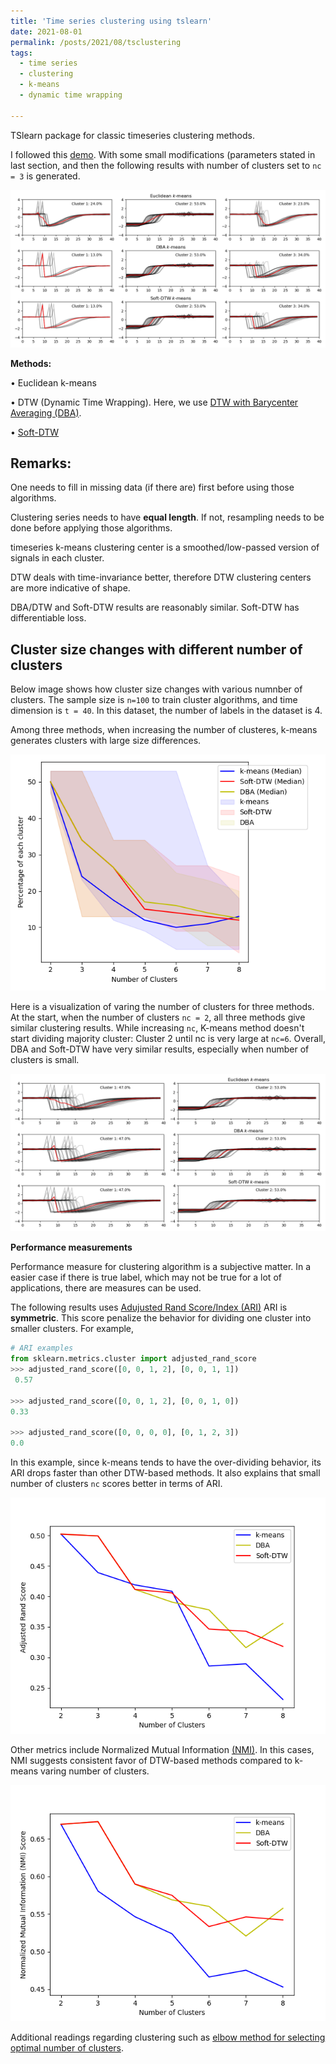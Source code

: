 ```yaml
---
title: 'Time series clustering using tslearn'
date: 2021-08-01
permalink: /posts/2021/08/tsclustering
tags:
  - time series
  - clustering
  - k-means
  - dynamic time wrapping

---
```




TSlearn package for classic timeseries clustering methods.

I followed this [demo](https://tslearn.readthedocs.io/en/stable/auto_examples/clustering/plot_kmeans.html). With some small modifications (parameters stated in last section, and then the following results with number of clusters set to ```nc = 3``` is generated.

<img src='/images/blog_tsclustering/example_three_ts_clustering_numClusters3.png'>


**Methods:**

  $\bullet$ Euclidean k-means

  $\bullet$ DTW (Dynamic Time Wrapping). Here, we use [DTW with  Barycenter Averaging (DBA)](https://www.sciencedirect.com/science/article/abs/pii/S003132031000453X).
  
  $\bullet$ [Soft-DTW](https://arxiv.org/abs/1703.01541)

Remarks:
---
One needs to fill in missing data (if there are) first before using those algorithms.

Clustering series needs to have **equal length**. 
If not, resampling needs to be done before applying those algorithms.

timeseries k-means clustering center is a smoothed/low-passed version of signals in each cluster.

DTW deals with time-invariance better, therefore DTW clustering centers are more indicative of shape.

DBA/DTW and Soft-DTW results are reasonably similar. Soft-DTW has differentiable loss. 

Cluster size changes with different number of clusters
---

Below image shows how cluster size changes with various numnber of clusters.
The sample size is ```n=100``` to train cluster algorithms, and time dimension is ```t = 40```. In this dataset, the number of labels in the dataset is 4.


Among three methods, when increasing the number of clusteres, k-means generates clusters with large size differences. 

<img src='/images/blog_tsclustering/diff_methods_cluster_sizes.png'>

Here is a visualization of varing the number of clusters for three methods. At the start, when the number of clusters ```nc = 2```, all three methods give similar clustering results. While increasing ```nc```, K-means method doesn't start dividing majority cluster: Cluster 2 until nc is very large at ```nc=6```. Overall, DBA and Soft-DTW have very similar results, especially when number of clusters is small.

<img src='/images/blog_tsclustering/num_clusters.gif'>


**Performance measurements**

Performance measure for clustering algorithm is a subjective matter. In a easier case if there is true label, which may not be true for a lot of applications, there are measures can be used. 

The following results uses [Adujusted Rand Score/Index (ARI)](https://scikit-learn.org/stable/modules/generated/sklearn.metrics.adjusted_rand_score.html) ARI is **symmetric**. This score penalize the behavior for dividing one cluster into smaller clusters. For example, 

```python
# ARI examples
from sklearn.metrics.cluster import adjusted_rand_score
>>> adjusted_rand_score([0, 0, 1, 2], [0, 0, 1, 1])
 0.57

>>> adjusted_rand_score([0, 0, 1, 2], [0, 0, 1, 0])
0.33 

>>> adjusted_rand_score([0, 0, 0, 0], [0, 1, 2, 3])
0.0
```

In this example, since k-means tends to have the over-dividing behavior, its ARI drops faster than other DTW-based methods. It also explains that small number of clusters ```nc``` scores better in terms of ARI.

<img src='/images/blog_tsclustering/ari_score.png'>


Other metrics include Normalized Mutual Information [(NMI)](https://course.ccs.neu.edu/cs6140sp15/7_locality_cluster/Assignment-6/NMI.pdf). In this cases, NMI suggests consistent favor of DTW-based methods compared to k-means varing number of clusters.  

<img src='/images/blog_tsclustering/NMI_score.png' width='600'>

Additional readings regarding clustering such as [elbow method for selecting optimal number of clusters](https://predictivehacks.com/k-means-elbow-method-code-for-python/).